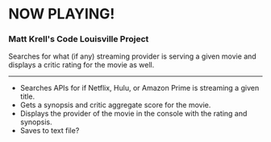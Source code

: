 # NOW PLAYING! #

### Matt Krell's Code Louisville Project ###

Searches for what (if any) streaming provider is serving a given movie and displays a critic rating for the movie as well.

---


* Searches APIs for if Netflix, Hulu, or Amazon Prime is streaming a given title.
* Gets a synopsis and critic aggregate score for the movie.
* Displays the provider of the movie in the console with the rating and synopsis.
* Saves to text file?
